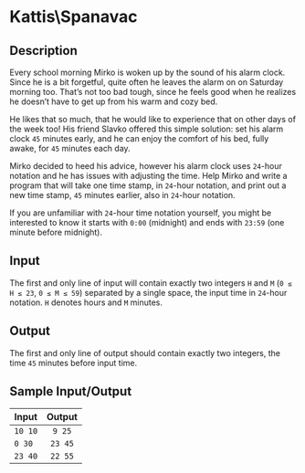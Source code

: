 # Kattis\Spanavac

## Description

Every school morning Mirko is woken up by the sound of his alarm clock. Since he is a bit forgetful, quite often he leaves the alarm on on Saturday morning too. That’s not too bad tough, since he feels good when he realizes he doesn’t have to get up from his warm and cozy bed.

He likes that so much, that he would like to experience that on other days of the week too! His friend Slavko offered this simple solution: set his alarm clock `45` minutes early, and he can enjoy the comfort of his bed, fully awake, for `45` minutes each day.

Mirko decided to heed his advice, however his alarm clock uses `24`-hour notation and he has issues with adjusting the time. Help Mirko and write a program that will take one time stamp, in `24`-hour notation, and print out a new time stamp, `45` minutes earlier, also in `24`-hour notation.

If you are unfamiliar with `24`-hour time notation yourself, you might be interested to know it starts with `0:00` (midnight) and ends with `23:59` (one minute before midnight).

## Input

The first and only line of input will contain exactly two integers `H` and `M` (`0 ≤ H ≤ 23`, `0 ≤ M ≤ 59`) separated by a single space, the input time in `24`-hour notation. `H` denotes hours and `M` minutes.

## Output

The first and only line of output should contain exactly two integers, the time `45` minutes before input time.

## Sample Input/Output

| Input  |  Output |
| ------ |:-------:|
| `10 10`|  `9 25` |
| `0 30` | `23 45` |
| `23 40`| `22 55` |